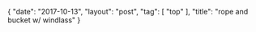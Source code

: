 {
   "date": "2017-10-13",
   "layout": "post",
   "tag": [
      "top"
   ],
   "title": "rope and bucket w/ windlass"
}

